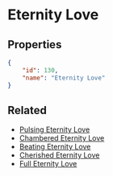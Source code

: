 # Eternity Love

<no description available>

## Properties

```json
{
    "id": 130,
    "name": "Eternity Love"
}
```

## Related

- [Pulsing Eternity Love](../items/18214-pulsing-eternity-love.md)
- [Chambered Eternity Love](../items/8702-chambered-eternity-love.md)
- [Beating Eternity Love](../items/8701-beating-eternity-love.md)
- [Cherished Eternity Love](../items/8700-cherished-eternity-love.md)
- [Full Eternity Love](../items/8699-full-eternity-love.md)

